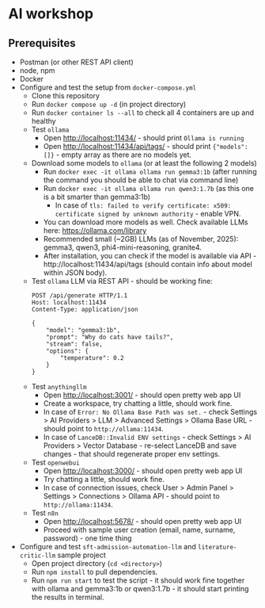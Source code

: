 # AI workshop

## Prerequisites
- Postman (or other REST API client)
- node, npm
- Docker
- Configure and test the setup from `docker-compose.yml`
    - Clone this repository
    - Run `docker compose up -d` (in project directory)
    - Run `docker container ls --all` to check all 4 containers are up and healthy
    - Test `ollama`
         - Open <a href="http://localhost:11434/" target="_blank" rel="noopener noreferrer">http://localhost:11434/</a> - should print `Ollama is running`
         - Open <a href="http://localhost:11434/api/tags/" target="_blank" rel="noopener noreferrer">http://localhost:11434/api/tags/</a> - should print `{"models":[]}` - empty array as there are no models yet.
    - Download some models to `ollama` (or at least the following 2 models)
        - Run `docker exec -it ollama ollama run gemma3:1b` (after running the command you should be able to chat via command line)
        - Run `docker exec -it ollama ollama run qwen3:1.7b` (as this one is a bit smarter than gemma3:1b)
            - In case of `tls: failed to verify certificate: x509: certificate signed by unknown authority` - enable VPN.
        - You can download more models as well. Check available LLMs here: https://ollama.com/library
        - Recommended small (~2GB) LLMs (as of November, 2025): gemma3, qwen3, phi4-mini-reasoning, granite4.
        - After installation, you can check if the model is available via API - http://localhost:11434/api/tags (should contain info about model within JSON body).
    - Test `ollama` LLM via REST API - should be working fine:
        ```
        POST /api/generate HTTP/1.1
        Host: localhost:11434
        Content-Type: application/json

        {
            "model": "gemma3:1b",
            "prompt": "Why do cats have tails?",
            "stream": false,
            "options": {
                "temperature": 0.2
            }
        }
        ```
    - Test `anythingllm`
        - Open <a href="http://localhost:3001/" target="_blank" rel="noopener noreferrer">http://localhost:3001/</a> - should open pretty web app UI
        - Create a workspace, try chatting a little, should work fine.
        - In case of `Error: No Ollama Base Path was set.` - check Settings > AI Providers > LLM > Advanced Settings > Ollama Base URL - should point to `http://ollama:11434`.
        - In case of `LanceDB::Invalid ENV settings` - check Settings > AI Providers > Vector Database - re-select LanceDB and save changes - that should regenerate proper env settings.
    - Test `openwebui`
        - Open <a href="http://localhost:3000/" target="_blank" rel="noopener noreferrer">http://localhost:3000/</a> - should open pretty web app UI
        - Try chatting a little, should work fine.
        - In case of connection issues, check User > Admin Panel > Settings > Connections > Ollama API - should point to `http://ollama:11434`.
    - Test `n8n`
        - Open <a href="http://localhost:5678/" target="_blank" rel="noopener noreferrer">http://localhost:5678/</a> - should open pretty web app UI
        - Proceed with sample user creation (email, name, surname, password) - one time thing
- Configure and test `sft-admission-automation-llm` and `literature-critic-llm` sample project
    - Open project directory (`cd <directory>`)
    - Run `npm install` to pull dependencies.
    - Run `npm run start` to test the script - it should work fine together with ollama and gemma3:1b or qwen3:1.7b - it should start printing the results in terminal.